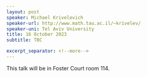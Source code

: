 ```yaml
---
layout: post
speaker: Michael Krivelevich
speaker-url: http://www.math.tau.ac.il/~krivelev/
speaker-uni: Tel Aviv University
title: 16 October 2023
subtitle: TBC

excerpt_separator: <!--more-->
---
```



This talk will be in Foster Court room 114.


<!--more-->
